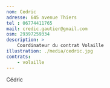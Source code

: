 ```yaml
---
nom: Cedric
adresse: 645 avenue Thiers
tel : 06774411765
mail: credic.gautier@gmail.com
osm: 29397259334
description: >
    Coordinateur du contrat Volaille
illustration: ./media/cedric.jpg
contrats:
    - volaille
---
```


Cédric